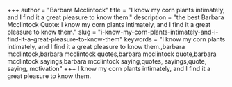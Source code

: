 +++
author = "Barbara Mcclintock"
title = "I know my corn plants intimately, and I find it a great pleasure to know them."
description = "the best Barbara Mcclintock Quote: I know my corn plants intimately, and I find it a great pleasure to know them."
slug = "i-know-my-corn-plants-intimately-and-i-find-it-a-great-pleasure-to-know-them"
keywords = "I know my corn plants intimately, and I find it a great pleasure to know them.,barbara mcclintock,barbara mcclintock quotes,barbara mcclintock quote,barbara mcclintock sayings,barbara mcclintock saying,quotes, sayings,quote, saying, motivation"
+++
I know my corn plants intimately, and I find it a great pleasure to know them.
